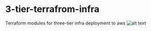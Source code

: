 # 3-tier-terrafrom-infra
Terraform modules for three-tier infra deployment to aws
![alt text](3-tier-infra-project-design.png)